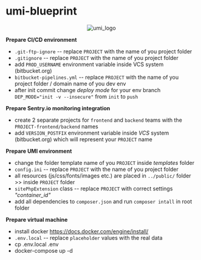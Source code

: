 # umi-blueprint
<p align="center"><img src="https://www.umi-cms.ru/templates/umi/images/main_logo.png?2021" alt="umi_logo"></p>

<p><strong>Prepare CI/CD environment</strong></p>

- `.git-ftp-ignore` -- replace `PROJECT` with the name of you project folder
- `.gitignore` -- replace `PROJECT` with the name of you project folder
- add `PROD_USERNAME` environment variable inside VCS system (bitbucket.org)
- `bitbucket-pipelines.yml` -- replace `PROJECT` with the name of you project folder / domain name of you dev env
- after init commit change _deploy mode_ for your env branch `DEP_MODE="init -v --insecure"` from `init` to `push`

<p><strong>Prepare Sentry.io monitoring integration</strong></p>

- create 2 separate projects for `frontend` and `backend` teams with the `PROJECT-frontend/backend` names
- add `VERSION_POSTFIX` environment variable inside _VCS_ system (bitbucket.org) which will represent your `PROJECT` name

<p><strong>Prepare UMI environment</strong></p>

- change the folder template name of you `PROJECT` inside _templates_ folder
- `config.ini` -- replace `PROJECT` with the name of you project folder
- all resources (js/css/fonts/images etc.) are placed in `../public/` folder >> inside `PROJECT` folder
- `sitePhpExtension` class -- replace `PROJECT` with correct settings _"container_id"_
- add all dependencies to `composer.json` and run `composer intall` in root folder

<p><strong>Prepare virtual machine</strong></p>

- install docker https://docs.docker.com/engine/install/
- `.env.local` -- replace `placeholder` values with the real data
- cp .env.local .env
- docker-compose up -d